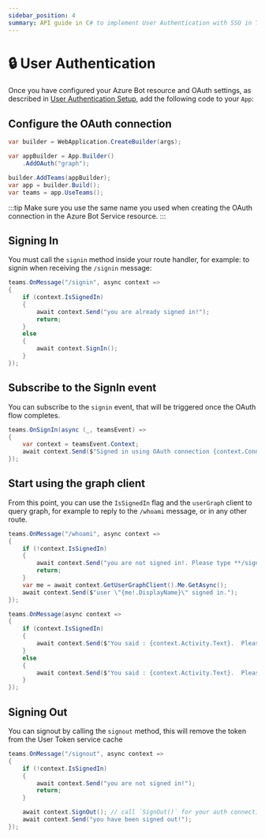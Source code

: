 ```yaml
---
sidebar_position: 4
summary: API guide in C# to implement User Authentication with SSO in Teams Apps.
---
```


# 🔒 User Authentication

Once you have configured your Azure Bot resource and OAuth settings, as described in [User Authentication Setup](/teams/user-authentication/sso-setup), add the following code to your `App`:


## Configure the OAuth connection

```cs
var builder = WebApplication.CreateBuilder(args);

var appBuilder = App.Builder()
    .AddOAuth("graph");

builder.AddTeams(appBuilder);
var app = builder.Build();
var teams = app.UseTeams();
```
:::tip
Make sure you use the same name you used when creating the OAuth connection in the Azure Bot Service resource.
:::

## Signing In

You must call the `signin` method inside your route handler, for example: to signin when receiving the `/signin` message:

```cs
teams.OnMessage("/signin", async context =>
{
    if (context.IsSignedIn)
    {
        await context.Send("you are already signed in!");
        return;
    }
    else
    {
        await context.SignIn();
    }
});
```

## Subscribe to the SignIn event

You can subscribe to the `signin` event, that will be triggered once the OAuth flow completes.

```cs
teams.OnSignIn(async (_, teamsEvent) =>
{
    var context = teamsEvent.Context;
    await context.Send($"Signed in using OAuth connection {context.ConnectionName}. Please type **/whoami** to see your profile or **/signout** to sign out.");
});
```

## Start using the graph client

From this point, you can use the `IsSignedIn` flag and the `userGraph` client to query graph, for example to reply to the `/whoami` message, or in any other route.

```cs
teams.OnMessage("/whoami", async context =>
{
    if (!context.IsSignedIn)
    {
        await context.Send("you are not signed in!. Please type **/signin** to sign in");
        return;
    }
    var me = await context.GetUserGraphClient().Me.GetAsync();
    await context.Send($"user \"{me!.DisplayName}\" signed in.");
});

teams.OnMessage(async context =>
{
    if (context.IsSignedIn)
    {
        await context.Send($"You said : {context.Activity.Text}.  Please type **/whoami** to see your profile or **/signout** to sign out.");
    }
    else
    {
        await context.Send($"You said : {context.Activity.Text}.  Please type **/signin** to sign in.");
    }
});
```

## Signing Out

You can signout by calling the `signout` method, this will remove the token from the User Token service cache

```cs
teams.OnMessage("/signout", async context =>
{
    if (!context.IsSignedIn)
    {
        await context.Send("you are not signed in!");
        return;
    }

    await context.SignOut(); // call `SignOut()` for your auth connection...
    await context.Send("you have been signed out!");
});
```

